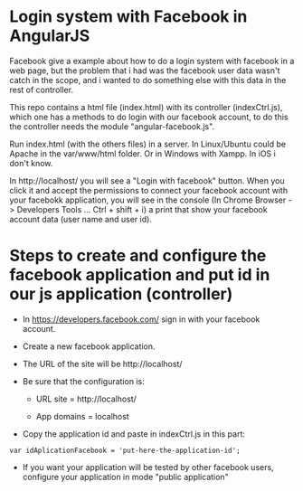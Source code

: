 Login system with Facebook in AngularJS
====================================================

Facebook give a example about how to do a login system with facebook in a web page, but the problem that i had was the facebook user data wasn't catch in the scope, and i wanted to do something else with this data in the rest of controller.

This repo contains a html file (index.html) with its controller (indexCtrl.js), which one has a methods to do login with our facebook account, to do this the controller needs the module "angular-facebook.js".

Run index.html (with the others files) in a server. In Linux/Ubuntu could be Apache in the var/www/html folder. Or in Windows with Xampp. In iOS i don't know.

In http://localhost/ you will see a "Login with facebook" button. When you click it and accept the permissions to connect your facebook account with your facebokk application, you will see in the console (In Chrome Browser -> Developers Tools ... Ctrl + shift + i) a print that show your facebook account data (user name and user id).

# Steps to create and configure the facebook application and put id in our js application (controller)

* In https://developers.facebook.com/ sign in with your facebook account.

* Create a new facebook application.

* The URL of the site will be http://localhost/

* Be sure that the configuration is:

  * URL site = http://localhost/

  * App domains = localhost

* Copy the application id and paste in indexCtrl.js in this part:

``````
var idAplicationFacebook = 'put-here-the-application-id';

``````

* If you want your application will be tested by other facebook users, configure your application in mode "public application"
